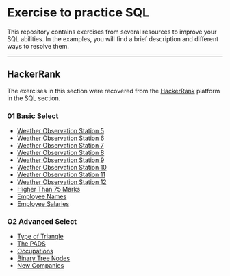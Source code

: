 # Exercise to practice SQL

This repository contains exercises from several resources to improve your SQL abilities. In the examples, you will find a brief description and different ways to resolve them.

---

## HackerRank
The exercises in this section were recovered from the [HackerRank](https://www.hackerrank.com/) platform in the SQL section.

### 01 Basic Select 
- [Weather Observation Station 5](https://github.com/IsaiasGutierrezCruz/SQLExercises/blob/main/HackerRank/01_BasicSelect/005_WeatherObservationStation5.sql)
- [Weather Observation Station 6](https://github.com/IsaiasGutierrezCruz/SQLExercises/blob/main/HackerRank/01_BasicSelect/006_WeatherObservationStation6.sql)
- [Weather Observation Station 7](https://github.com/IsaiasGutierrezCruz/SQLExercises/blob/main/HackerRank/01_BasicSelect/007_WeatherObservationStation7.sql)
- [Weather Observation Station 8](https://github.com/IsaiasGutierrezCruz/SQLExercises/blob/main/HackerRank/01_BasicSelect/008_WeatherObservationStation8.sql)
- [Weather Observation Station 9](https://github.com/IsaiasGutierrezCruz/SQLExercises/blob/main/HackerRank/01_BasicSelect/009_WeatherObservationStation9.sql)
- [Weather Observation Station 10](https://github.com/IsaiasGutierrezCruz/SQLExercises/blob/main/HackerRank/01_BasicSelect/010_WeatherObservationStation10.sql)
- [Weather Observation Station 11](https://github.com/IsaiasGutierrezCruz/SQLExercises/blob/main/HackerRank/01_BasicSelect/011_WeatherObservationStation11.sql)
- [Weather Observation Station 12](https://github.com/IsaiasGutierrezCruz/SQLExercises/blob/main/HackerRank/01_BasicSelect/012_WeatherObservationStation12.sql)
- [Higher Than 75 Marks](https://github.com/IsaiasGutierrezCruz/SQLExercises/blob/main/HackerRank/01_BasicSelect/013_HigherThan75Marks.sql)
- [Employee Names](https://github.com/IsaiasGutierrezCruz/SQLExercises/blob/main/HackerRank/01_BasicSelect/014_EmployeeNames.sql)
- [Employee Salaries](https://github.com/IsaiasGutierrezCruz/SQLExercises/blob/main/HackerRank/01_BasicSelect/015_EmployeeSalaries.sql)

### O2 Advanced Select
- [Type of Triangle](https://github.com/IsaiasGutierrezCruz/SQLExercises/blob/main/HackerRank/02_AdvancedSelect/016_TypeOfTriangle.sql)
- [The PADS](https://github.com/IsaiasGutierrezCruz/SQLExercises/blob/main/HackerRank/02_AdvancedSelect/017_ThePADS.sql)
- [Occupations](https://github.com/IsaiasGutierrezCruz/SQLExercises/blob/main/HackerRank/02_AdvancedSelect/018_Occupations.md)
- [Binary Tree Nodes](https://github.com/IsaiasGutierrezCruz/SQLExercises/blob/main/HackerRank/02_AdvancedSelect/019_BinaryTreeNodes.md)
- [New Companies](HackerRank/02_AdvancedSelect/020_NewCompanies.md)